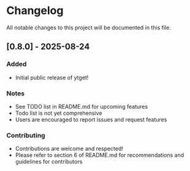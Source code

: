 # Changelog

All notable changes to this project will be documented in this file.

## [0.8.0] - 2025-08-24

### Added
- Initial public release of ytget!

### Notes
- See TODO list in README.md for upcoming features
- Todo list is not yet comprehensive
- Users are encouraged to report issues and request features

### Contributing
- Contributions are welcome and respected!
- Please refer to section 6 of README.md for recommendations and guidelines for contributors
